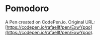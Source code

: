 # Pomodoro

A Pen created on CodePen.io. Original URL: [https://codepen.io/rafaellf/pen/ExwYpqo](https://codepen.io/rafaellf/pen/ExwYpqo).



